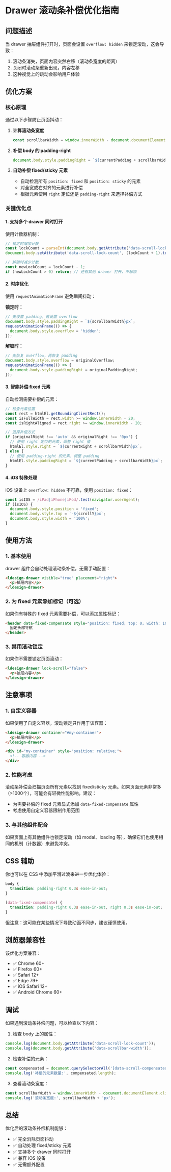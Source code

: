 # Drawer 滚动条补偿优化指南

## 问题描述

当 drawer 抽屉组件打开时，页面会设置 `overflow: hidden` 来锁定滚动，这会导致：
1. 滚动条消失，页面内容突然右移（滚动条宽度的距离）
2. 关闭时滚动条重新出现，内容左移
3. 这种视觉上的跳动会影响用户体验

## 优化方案

### 核心原理

通过以下步骤防止页面抖动：

1. **计算滚动条宽度**
   ```typescript
   const scrollbarWidth = window.innerWidth - document.documentElement.clientWidth;
   ```

2. **补偿 body 的 padding-right**
   ```typescript
   document.body.style.paddingRight = `${currentPadding + scrollbarWidth}px`;
   ```

3. **自动补偿 fixed/sticky 元素**
   - 自动检测所有 `position: fixed` 和 `position: sticky` 的元素
   - 对全宽或右对齐的元素进行补偿
   - 根据元素使用 `right` 定位还是 `padding-right` 来选择补偿方式

### 关键优化点

#### 1. 支持多个 drawer 同时打开

使用计数器机制：
```typescript
// 锁定时增加计数
const lockCount = parseInt(document.body.getAttribute('data-scroll-lock-count') || '0');
document.body.setAttribute('data-scroll-lock-count', (lockCount + 1).toString());

// 解锁时减少计数
const newLockCount = lockCount - 1;
if (newLockCount > 0) return; // 还有其他 drawer 打开，不解锁
```

#### 2. 时序优化

使用 `requestAnimationFrame` 避免瞬间抖动：

**锁定时：**
```typescript
// 先设置 padding，再设置 overflow
document.body.style.paddingRight = `${scrollbarWidth}px`;
requestAnimationFrame(() => {
  document.body.style.overflow = 'hidden';
});
```

**解锁时：**
```typescript
// 先恢复 overflow，再恢复 padding
document.body.style.overflow = originalOverflow;
requestAnimationFrame(() => {
  document.body.style.paddingRight = originalPaddingRight;
});
```

#### 3. 智能补偿 fixed 元素

自动检测需要补偿的元素：
```typescript
// 检查元素位置
const rect = htmlEl.getBoundingClientRect();
const isFullWidth = rect.width >= window.innerWidth - 20;
const isRightAligned = rect.right >= window.innerWidth - 20;

// 选择补偿方式
if (originalRight !== 'auto' && originalRight !== '0px') {
  // 使用 right 定位的元素，调整 right 值
  htmlEl.style.right = `${currentRight + scrollbarWidth}px`;
} else {
  // 使用 padding-right 的元素，调整 padding
  htmlEl.style.paddingRight = `${currentPadding + scrollbarWidth}px`;
}
```

#### 4. iOS 特殊处理

iOS 设备上 `overflow: hidden` 不可靠，使用 `position: fixed`：
```typescript
const isIOS = /iPad|iPhone|iPod/.test(navigator.userAgent);
if (isIOS) {
  document.body.style.position = 'fixed';
  document.body.style.top = `-${scrollY}px`;
  document.body.style.width = '100%';
}
```

## 使用方法

### 1. 基本使用

drawer 组件会自动处理滚动条补偿，无需手动配置：

```html
<ldesign-drawer visible="true" placement="right">
  <p>抽屉内容</p>
</ldesign-drawer>
```

### 2. 为 fixed 元素添加标记（可选）

如果你有特殊的 fixed 元素需要补偿，可以添加属性标记：

```html
<header data-fixed-compensate style="position: fixed; top: 0; width: 100%;">
  固定头部导航
</header>
```

### 3. 禁用滚动锁定

如果你不需要锁定页面滚动：

```html
<ldesign-drawer lock-scroll="false">
  <p>抽屉内容</p>
</ldesign-drawer>
```

## 注意事项

### 1. 自定义容器

如果使用了自定义容器，滚动锁定只作用于该容器：

```html
<ldesign-drawer container="#my-container">
  <p>抽屉内容</p>
</ldesign-drawer>

<div id="my-container" style="position: relative;">
  <!-- 容器内容 -->
</div>
```

### 2. 性能考虑

滚动条补偿会扫描页面所有元素以找到 fixed/sticky 元素。如果页面元素非常多（>1000个），可能会有轻微性能影响。建议：

- 为需要补偿的 fixed 元素显式添加 `data-fixed-compensate` 属性
- 考虑使用自定义容器限制作用范围

### 3. 与其他组件配合

如果页面上有其他组件也锁定滚动（如 modal、loading 等），确保它们也使用相同的机制（计数器）来避免冲突。

## CSS 辅助

你也可以在 CSS 中添加平滑过渡来进一步优化体验：

```css
body {
  transition: padding-right 0.3s ease-in-out;
}

[data-fixed-compensate] {
  transition: padding-right 0.3s ease-in-out, right 0.3s ease-in-out;
}
```

但注意：这可能在某些情况下导致动画不同步，建议谨慎使用。

## 浏览器兼容性

该优化方案兼容：
- ✅ Chrome 60+
- ✅ Firefox 60+
- ✅ Safari 12+
- ✅ Edge 79+
- ✅ iOS Safari 12+
- ✅ Android Chrome 60+

## 调试

如果遇到滚动条补偿问题，可以检查以下内容：

1. 检查 body 上的属性：
```javascript
console.log(document.body.getAttribute('data-scroll-lock-count'));
console.log(document.body.getAttribute('data-scrollbar-width'));
```

2. 检查补偿的元素：
```javascript
const compensated = document.querySelectorAll('[data-scroll-compensated="true"]');
console.log('补偿的元素数量:', compensated.length);
```

3. 查看滚动条宽度：
```javascript
const scrollbarWidth = window.innerWidth - document.documentElement.clientWidth;
console.log('滚动条宽度:', scrollbarWidth + 'px');
```

## 总结

优化后的滚动条补偿机制能够：
- ✅ 完全消除页面抖动
- ✅ 自动处理 fixed/sticky 元素
- ✅ 支持多个 drawer 同时打开
- ✅ 兼容 iOS 设备
- ✅ 无需额外配置
